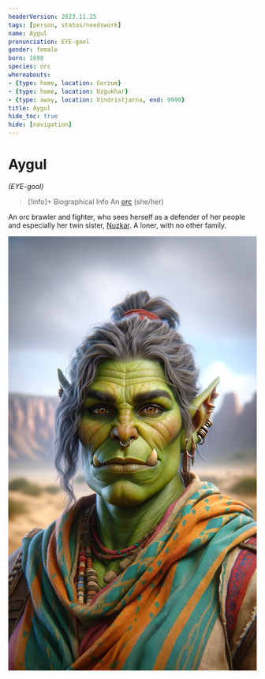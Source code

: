 ```yaml
---
headerVersion: 2023.11.25
tags: [person, status/needswork]
name: Aygul
pronunciation: EYE-gool
gender: female
born: 1698
species: orc
whereabouts:
- {type: home, location: Gorzum}
- {type: home, location: Uzgukhar}
- {type: away, location: Vindristjarna, end: 9999}
title: Aygul
hide_toc: true
hide: [navigation]
---
```

# Aygul
*(EYE-gool)*
>[!info]+ Biographical Info
> An [orc](<../../species/children-of-the-embodied-gods/orcs/orcs.md>) (she/her)
> 
>> 

An orc brawler and fighter, who sees herself as a defender of her people and especially her twin sister, [Nuzkar](<./nuzkar.md>). A loner, with no other family.

![Aygul Portrait](../../assets/aygul-portrait.png)
